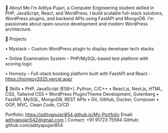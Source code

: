 🔹 About Me
I’m Aditya Pujari, a Computer Engineering student skilled in PHP, JavaScript, React, and WordPress. I build scalable full-stack solutions, WordPress plugins, and backend APIs using FastAPI and MongoDB. I’m passionate about open-source development and modern WordPress architecture.

🔹 Projects

• Mystack – Custom WordPress plugin to display developer tech stacks

• Online Examination System – PHP/MySQL-based test platform with scoring logic

• Homezy – Full-stack booking platform built with FastAPI and React - https://homezy2025.vercel.app/

🔹 Skills
• PHP, JavaScript (ES6+), Python, C/C++
• React.js, Next.js, HTML, CSS, Tailwind CSS
• WordPress Plugin/Theme Development, Gutenberg
• FastAPI, MySQL, MongoDB, REST APIs
• Git, GitHub, Docker, Composer
• OOP, MVC, Clean Code, CI/CD

Portfolio: https://adityapujari854.github.io/My-Portfolio
Email: adityapujari542@gmail.com | Contact: +91 91723 75594
GitHub: github.com/adityapujari854
